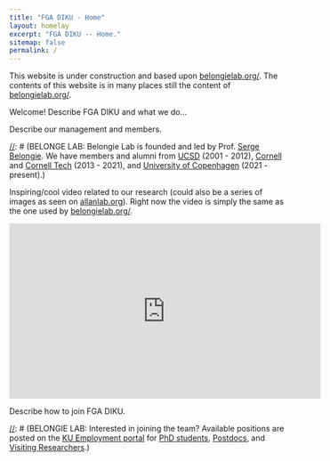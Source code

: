 ```yaml
---
title: "FGA DIKU - Home"
layout: homelay
excerpt: "FGA DIKU -- Home."
sitemap: false
permalink: /
---
```

This website is under construction and based upon [belongielab.org/](https://www.belongielab.org/). The contents of this website is in many places still the content of [belongielab.org/](https://www.belongielab.org/).

Welcome! Describe FGA DIKU and what we do...

[//]: # (BELONGE LAB: Our lab carries out research in Computer Vision and Machine Learning, exploring problem areas including fine-grained analysis of multimodal data, self-supervised learning, 2D/3D generative models, and augmented reality.)


Describe our management and members.  

[//]: # (BELONGE LAB: Belongie Lab is founded and led by Prof. [Serge Belongie](https://scholar.google.com/citations?user=chD5XxkAAAAJ). We have members and alumni from [UCSD](https://ucsd.edu/) (2001 - 2012), [Cornell](https://www.cornell.edu/) and [Cornell Tech](https://www.tech.cornell.edu/) (2013 - 2021), and [University of Copenhagen](https://www.ku.dk/english/) (2021 - present).)


Inspiring/cool video related to our research (could also be a series of images as seen on [allanlab.org](https://www.allanlab.org/)). Right now the video is simply the same as the one used by [belongielab.org/](https://www.belongielab.org/).

<iframe width="560" height="315" src="https://www.youtube.com/embed/eQLcDmfmGB0" title="YouTube video player" frameborder="0" allow="accelerometer; autoplay; clipboard-write; encrypted-media; gyroscope; picture-in-picture" allowfullscreen></iframe>

Describe how to join FGA DIKU.

[//]: # (BELONGIE LAB: Interested in joining the team? Available positions are posted on the [KU Employment portal](https://employment.ku.dk) for [PhD students](https://employment.ku.dk/phd), [Postdocs](https://employment.ku.dk/faculty), and [Visiting Researchers](https://employment.ku.dk/staff).)

